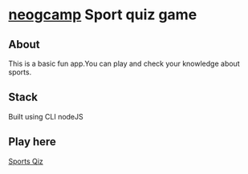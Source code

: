 # [neogcamp](https://neog.camp/) Sport quiz game

## About
This is a basic fun app.You can play and check your knowledge about sports.

## Stack
Built using CLI nodeJS

## Play here
[Sports Qiz](https://replit.com/@SavitaVerma/sport-game?embed=1&output=1)

